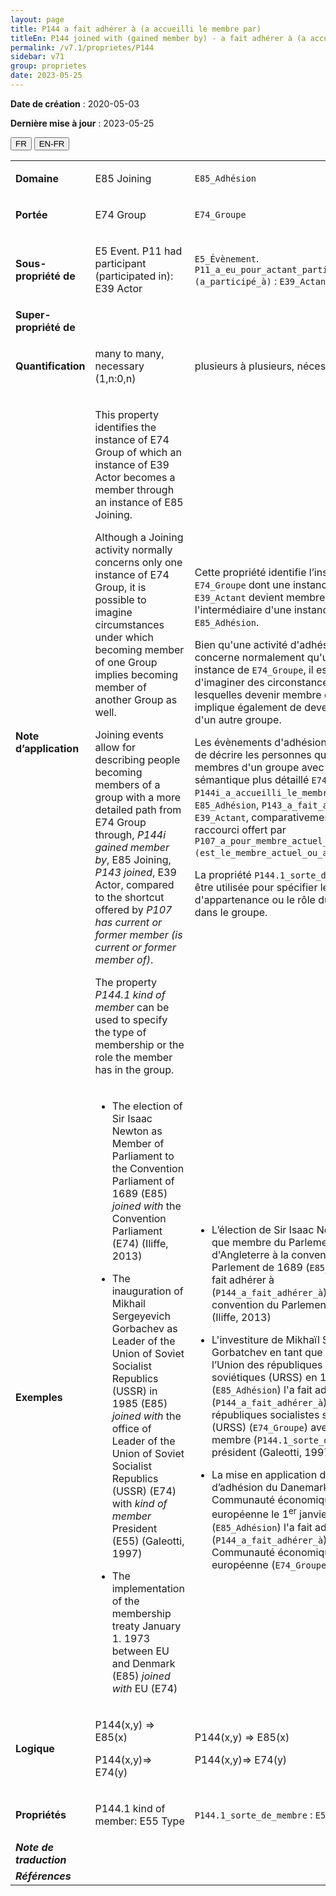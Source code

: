 ```yaml
---
layout: page
title: P144 a fait adhérer à (a accueilli le membre par)
titleEn: P144 joined with (gained member by) - a fait adhérer à (a accueilli le membre par)
permalink: /v7.1/proprietes/P144
sidebar: v71
group: proprietes
date: 2023-05-25
---
```


**Date de création** : 2020-05-03

**Dernière mise à jour** : 2023-05-25

<div class="lang-buttons">
 <button id="fr" class="activate">FR</button>
 <button id="en-fr">EN-FR</button>
</div>

<table>
<tbody>
<tr>
<td><strong>Domaine</strong></td>
<td class="en">
<p>E85 Joining</p>
</td>
<td>
<p><code class="language-plaintext highlighter-rouge">E85_Adhésion</code></p>
</td>
</tr>
<tr>
<td><strong>Portée</strong></td>
<td class="en">
<p>E74 Group</p>
</td>
<td>
<p><code class="language-plaintext highlighter-rouge">E74_Groupe</code></p>
</td>
</tr>
<tr>
<td><strong>Sous-propriété de</strong></td>
<td class="en">
<p>E5 Event. P11 had participant (participated in): E39 Actor</p>
</td>
<td>
<p><code class="language-plaintext highlighter-rouge">E5_Évènement</code>. <code class="language-plaintext highlighter-rouge">P11_a_eu_pour_actant_participant (a_participé_à)</code> : <code class="language-plaintext highlighter-rouge">E39_Actant</code></p>
</td>
</tr>
<tr>
<td><strong>Super-propriété de</strong></td>
<td class="en">
</td>
<td>
</td>
</tr>
<tr>
<td><strong>Quantification</strong></td>
<td class="en">
<p>many to many, necessary (1,n:0,n)</p>
</td>
<td>
<p>plusieurs à plusieurs, nécessaire (1,n:0,n)</p>
</td>
</tr>
<tr>
<td><strong>Note d’application</strong></td>
<td class="en">
<p>This property identifies the instance of E74 Group of which an instance of E39 Actor becomes a member through an instance of E85 Joining.</p>
<p>Although a Joining activity normally concerns only one instance of E74 Group, it is possible to imagine circumstances under which becoming member of one Group implies becoming member of another Group as well. </p>
<p>Joining events allow for describing people becoming members of a group with a more detailed path from E74 Group through, <em>P144i gained member by</em>, E85 Joining, <em>P143 joined</em>, E39 Actor, compared to the shortcut offered by <em>P107 has current or former member (is current or former member of)</em>.</p>
<p>The property <em>P144.1 kind of member</em> can be used to specify the type of membership or the role the member has in the group. </p>
</td>
<td>
<p>Cette propriété identifie l’instance de <code class="language-plaintext highlighter-rouge">E74_Groupe</code> dont une instance de <code class="language-plaintext highlighter-rouge">E39_Actant</code> devient membre par l'intermédiaire d'une instance de <code class="language-plaintext highlighter-rouge">E85_Adhésion</code>.</p>
<p>Bien qu'une activité d'adhésion ne concerne normalement qu'une seule instance de <code class="language-plaintext highlighter-rouge">E74_Groupe</code>, il est possible d'imaginer des circonstances selon lesquelles devenir membre d'un groupe implique également de devenir membre d'un autre groupe.</p>
<p>Les évènements d'adhésion permettent de décrire les personnes qui deviennent membres d'un groupe avec le chemin sémantique plus détaillé <code class="language-plaintext highlighter-rouge">E74_Groupe</code>, <code class="language-plaintext highlighter-rouge">P144i_a_accueilli_le_membre_par</code>, <code class="language-plaintext highlighter-rouge">E85_Adhésion</code>, <code class="language-plaintext highlighter-rouge">P143_a_fait_adhérer</code>, <code class="language-plaintext highlighter-rouge">E39_Actant</code>, comparativement au raccourci offert par <code class="language-plaintext highlighter-rouge">P107_a_pour_membre_actuel_ou_antérieur (est_le_membre_actuel_ou_antérieur_de)</code>.</p>
<p>La propriété <code class="language-plaintext highlighter-rouge">P144.1_sorte_de_membre</code> peut être utilisée pour spécifier le type d'appartenance ou le rôle du membre dans le groupe.</p>
</td>
</tr>
<tr>
<td><strong>Exemples</strong></td>
<td class="en">
<ul>
<li><p>The election of Sir Isaac Newton as Member of Parliament to the Convention Parliament of 1689 (E85) <em>joined with</em> the Convention Parliament (E74) (Iliffe, 2013)</p>
</li>
<li><p>The inauguration of Mikhail Sergeyevich Gorbachev as Leader of the Union of Soviet Socialist Republics (USSR) in 1985 (E85) <em>joined with</em> the office of Leader of the Union of Soviet Socialist Republics (USSR) (E74) with <em>kind of member</em> President (E55) (Galeotti, 1997)</p>
</li>
<li><p>The implementation of the membership treaty January 1. 1973 between EU and Denmark (E85) <em>joined with</em> EU (E74)</p>
</li>
</ul>
</td>
<td>
<ul>
<li><p>L’élection de Sir Isaac Newton en tant que membre du Parlement d'Angleterre à la convention du Parlement de 1689 (<code class="language-plaintext highlighter-rouge">E85_Adhésion</code>) l'a fait adhérer à (<code class="language-plaintext highlighter-rouge">P144_a_fait_adhérer_à</code>) la convention du Parlement (<code class="language-plaintext highlighter-rouge">E74_Groupe</code>) (Iliffe, 2013)</p>
</li>
<li><p>L'investiture de Mikhaïl Sergueïevitch Gorbatchev en tant que dirigeant de l’Union des républiques socialistes soviétiques (URSS) en 1985 (<code class="language-plaintext highlighter-rouge">E85_Adhésion</code>) l'a fait adhérer à (<code class="language-plaintext highlighter-rouge">P144_a_fait_adhérer_à</code>) l’Union des républiques socialistes soviétiques (URSS) (<code class="language-plaintext highlighter-rouge">E74_Groupe</code>) avec sorte de membre (<code class="language-plaintext highlighter-rouge">P144.1_sorte_de_membre)</code> président (Galeotti, 1997)</p>
</li>
<li><p>La mise en application du traité d’adhésion du Danemark à la Communauté économique européenne le 1<sup>er</sup> janvier 1973 (<code class="language-plaintext highlighter-rouge">E85_Adhésion</code>) l'a fait adhérer à (<code class="language-plaintext highlighter-rouge">P144_a_fait_adhérer_à</code>) la Communauté économique européenne (<code class="language-plaintext highlighter-rouge">E74_Groupe</code>) </p>
</li>
</ul>
</td>
</tr>
<tr>
<td><strong>Logique</strong></td>
<td class="en">
<p>P144(x,y) ⇒ E85(x)</p>
<p>P144(x,y)⇒ E74(y) </p>
</td>
<td>
<p>P144(x,y) ⇒ E85(x)</p>
<p>P144(x,y)⇒ E74(y) </p>
</td>
</tr>
<tr>
<td><strong>Propriétés</strong></td>
<td class="en">
<p>P144.1 kind of member: E55 Type</p>
</td>
<td>
<p><code class="language-plaintext highlighter-rouge">P144.1_sorte_de_membre</code> : <code class="language-plaintext highlighter-rouge">E55_Type</code></p>
</td>
</tr>
<tr>
<td><strong><em>Note de traduction</em></strong></td>
<td colspan="2">
</td>
</tr>
<tr>
<td><strong><em>Références</em></strong></td>
<td colspan="2">
</td>
</tr>
</tbody>
</table>
